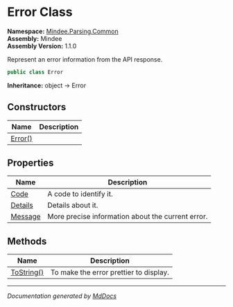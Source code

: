 ﻿<!--  
  <auto-generated>   
    The contents of this file were generated by a tool.  
    Changes to this file may be list if the file is regenerated  
  </auto-generated>   
-->

# Error Class

**Namespace:** [Mindee.Parsing.Common](../index.md)  
**Assembly:** Mindee  
**Assembly Version:** 1.1.0

Represent an error information from the API response.

```csharp
public class Error
```

**Inheritance:** object → Error

## Constructors

| Name                             | Description |
| -------------------------------- | ----------- |
| [Error()](constructors/index.md) |             |

## Properties

| Name                             | Description                                       |
| -------------------------------- | ------------------------------------------------- |
| [Code](properties/Code.md)       | A code to identify it.                            |
| [Details](properties/Details.md) | Details about it.                                 |
| [Message](properties/Message.md) | More precise information about the current error. |

## Methods

| Name                              | Description                            |
| --------------------------------- | -------------------------------------- |
| [ToString()](methods/ToString.md) | To make the error prettier to display. |

___

*Documentation generated by [MdDocs](https://github.com/ap0llo/mddocs)*
